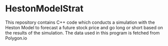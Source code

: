 # HestonModelStrat
This repository contains C++ code which conducts a simulation with the Heston Model to forecast a future stock price and go long or short based on the results of the simulation. The data used in this program is fetched from Polygon.io
